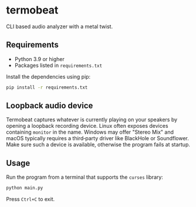 # termobeat

CLI based audio analyzer with a metal twist.

## Requirements

- Python 3.9 or higher
- Packages listed in `requirements.txt`

Install the dependencies using pip:

```bash
pip install -r requirements.txt
```

## Loopback audio device

Termobeat captures whatever is currently playing on your speakers by opening a loopback recording device. Linux often exposes devices containing `monitor` in the name. Windows may offer "Stereo Mix" and macOS typically requires a third‑party driver like BlackHole or Soundflower. Make sure such a device is available, otherwise the program fails at startup.

## Usage

Run the program from a terminal that supports the `curses` library:

```bash
python main.py
```

Press `Ctrl+C` to exit.
